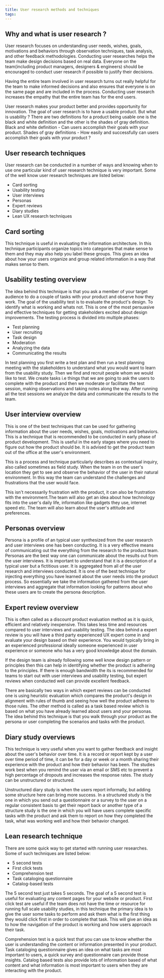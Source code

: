 ```yaml
---
title: User research methods and techniques
tags:
---
```

## Why and what is user research ?
User research focuses on understanding user needs, wishes, goals, motivations and behaviors through observation techniques, task analysis, and other feedback methodologies. Conducting user researches helps the team make design decisions based on real data. Everyone on the team(including product managers, designers & engineers) should be encouraged to conduct user research if possible to justify their decisions.

Having the entire team involved in user research turns out really helpful for the team to make informed decisions and also ensures that everyone is on the same page and are included in the process. Conducting user research increases the empathy that the entire team has for the end users. 

User research makes your product better and provides opportunity for innovation. The goal of user research is to have a usable product. But what is usability ? There are two definitions for a product being usable one is the black and white definition and the other is the shades of gray definition. Black and white definition - Can users accomplish their goals with your product. Shades of gray definitions - How easily and successfully can users accomplish their goals with your product ?

## User research techniques
User research can be conducted in a number of ways and knowing when to use one particular kind of user research technique is very important. Some of the well know user research techniques are listed below:
- Card sorting
- Usability testing
- User interviews
- Personas
- Expert reviews
- Diary studies
- Lean UX research techniques

## Card sorting
This technique is useful in evaluating the information architecture. In this technique participants organize topics into categories that make sense to them and they may also help you label these groups. This gives an idea about how your users organize and group related information in a way that makes sense to them.

## Usability testing overview
The idea behind this technique is that you ask a member of your target audience to do a couple of tasks with your product and observe how they work. The goal of the usability test is to evaluate the product's design. To identify what is working and whats not. This is one of the most persuasive and effective techniques for getting stakeholders excited about design improvements. The testing process is divided into multiple phases:
- Test planning
- User recruiting
- Task design
- Moderation
- Analyzing the data
- Communicating the results

In test planning you first write a test plan and then run a test planning meeting with the stakeholders to understand what you would want to learn from the usability study. Then we find and recruit people whom we would like to test. We create tasks i.e things that we are going to ask the users to complete with the product and then we moderate or facilitate the test session, making observations and taking notes along the way. After running all the test sessions we analyze the data and communicate the results to the team.

## User interview overview
This is one of the best techniques that can be used for gathering information about the user needs, wishes, goals, motivations and behaviors. This is a technique that is recommended to be conducted in early phase of product development. This is useful in the early stages where you need to figure out how the product should be. It is advised to get the product team out of the office at the user's environment.

This is a process and technique particularly describes as contextual inquiry, also called sometimes as field study. When the team in on the user's location they get to see and observe the behavior of the user in their natural environment. In this way the team can understand the challenges and frustrations that the user would face. 

This isn't necessarily frustration with the product, it can also be frustration with the environment.The team will also get an idea about how technology fits into the user's daily life, information like gadgets they use, internet speed etc. The team will also learn about the user's attitude and preferences.

## Personas overview
Persona is a profile of an typical user synthesized from the user research and user interviews one has been conducting. It is a very effective means of communicating out the everything from the research to the product team. Personas are the best way one can communicate about the results out from the user interviews. It is important to understand that it is a description of a typical user but a fictitious user. It is aggregated from all of the user research and interviews conducted. It is one of the best technique for injecting everything you have learned about the user needs into the product process. So essentially we take the information gathered from the user interviews and aggregate that information looking for patterns about who these users are to create the persona description.

## Expert review overview
This is often called as a discount product evaluation method as it is quick, efficient and relatively inexpensive. This takes less time and resources compared to user interviews and usability testing. The idea behind a expert review is you will have a third party experienced UX expert come in and evaluate your design based on their experience. You would typically bring in an experienced professional ideally someone experienced in user experience or someone who has a very good knowledge about the domain. 

If the design team is already following some well know design pattern or principles then this can help in identifying whether the product is adhering to the principles. If there is enough bandwidth the its is recommended for teams to start out with user interviews and usability testing, but expert reviews when conducted well can provide excellent feedback. 

There are basically two ways in which expert reviews can be conducted one is using heuristic evaluation which compares the product's design in alignment with rules of thumb and seeing how well the product adheres to those rules. The other method is called as a task based review which is based on what you have already learned about users and your personas. The idea behind this technique is that you walk through your product as the persona or user completing the scenarios and tasks with the product.

## Diary study overviews
This technique is very useful when you want to gather feedback and insight about the user's behavior over time. It is a record or report kept by a user over time period of time, it can be for a day or week or a month sharing their experience with the product and how their behavior has been. The studies work best when you remind the user via an email or SMS etc to prevent a high percentage of dropouts and increases the response rates. The study can be unstructured or structured.

Unstructured diary study is when the users report informally, but adding some structure here can bring more success. In a structured study is the one in which you send out a questionnaire or a survey to the user on a regular consistent basis to get their report back or another type of a structure study is the one in which you will have users complete specific tasks with the product and ask them to report on how they completed the task, what was working well and how their behavior changed.

## Lean research technique
There are some quick way to get started with running user researches. Some of such techniques are listed below:
- 5 second tests
- First click tests
- Comprehension test
- Task cataloging questionnaire
- Catalog-based tests

The 5 second test just takes 5 seconds. The goal of a 5 second test is useful for evaluating any content pages for your website or product. First click test are useful if the team does not have the time or resource for running full scale usability studies, in this technique the primary idea is to give the user some tasks to perform and ask them what is the first thing they would click first in order to complete that task. This will give an idea as to how the navigation of the product is working and how users approach their task.

Comprehension test is a quick test that you can use to know whether the user is understanding the content or information presented in your product. Task cataloging questionnaire gives an idea on what tasks are most important to users, a quick survey and questionnaire can provide those insights. Catalog based tests also provide lots of information based of what content and what information is most important to users when they are interacting with the product.